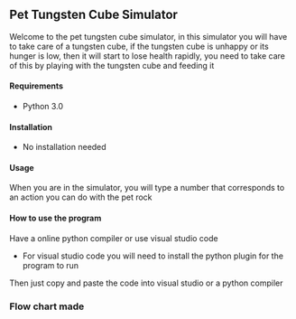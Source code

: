 ## Pet Tungsten Cube Simulator
Welcome to the pet tungsten cube simulator, in this simulator you will have to take care of a tungsten cube, if the tungsten cube is unhappy or its hunger is low, then it will start to lose health rapidly, you need to take care of this by playing with the tungsten cube and feeding it

#### Requirements
* Python 3.0

#### Installation
* No installation needed

#### Usage 
When you are in the simulator, you will type a number that corresponds to an action you can do with the pet rock

#### How to use the program
Have a online python compiler or use visual studio code
 * For visual studio code you will need to install the python plugin for the program to run

Then just copy and paste the code into visual studio or a python compiler

### Flow chart made
